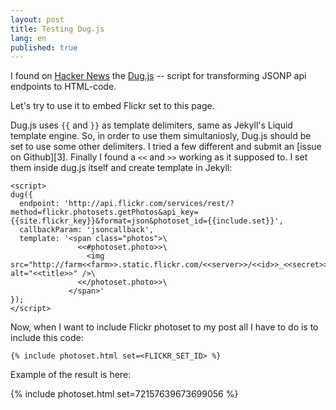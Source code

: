 ```yaml
---
layout: post
title: Testing Dug.js
lang: en
published: true
---
```


I found on [Hacker News][1] the [Dug.js][2] -- script for transforming JSONP api endpoints to HTML-code.

Let's try to use it to embed Flickr set to this page.

Dug.js uses `{{` and `}}` as template delimiters, same as Jekyll's Liquid template engine. So, in order to use them simultaniosly, Dug.js should be set to use some other delimiters. I tried a few different and submit an [issue on Github][3]. Finally I found a `<<` and `>>` working as it supposed to. I set them inside dug.js itself and create template in Jekyll:

    <script>
    dug({
      endpoint: 'http://api.flickr.com/services/rest/?method=flickr.photosets.getPhotos&api_key={{site.flickr_key}}&format=json&photoset_id={{include.set}}',
      callbackParam: 'jsoncallback',
      template: '<span class="photos">\
                   <<#photoset.photo>>\
                     <img src="http://farm<<farm>>.static.flickr.com/<<server>>/<<id>>_<<secret>>.jpg" alt="<<title>>" />\
                   <</photoset.photo>>\
                 </span>'
    });
    </script>

Now, when I want to include Flickr photoset to my post all I have to do is to include this code:

    {% include photoset.html set=<FLICKR_SET_ID> %}

Example of the result is here:

{% include photoset.html set=72157639673699056 %}

[1]: https://news.ycombinator.com/item?id=7230411
[2]: http://rog.ie/blog/dugjs-a-jsonp-to-html-script
